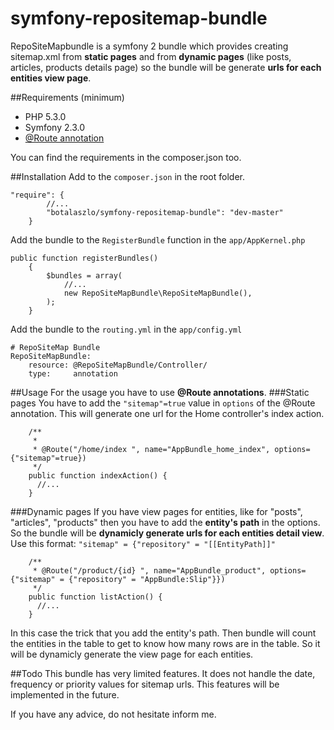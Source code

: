 # symfony-repositemap-bundle
RepoSiteMapbundle is a symfony 2 bundle which provides creating sitemap.xml from **static pages** and from **dynamic pages** (like posts, articles, products details page) so the bundle will be generate **urls for each entities view page**.

##Requirements (minimum)
  * PHP 5.3.0
  * Symfony 2.3.0
  * [@Route annotation](http://symfony.com/doc/current/bundles/SensioFrameworkExtraBundle/annotations/routing.html)
   
  
You can find the requirements in the composer.json too.

##Installation
Add to the `composer.json` in the root folder.
```
"require": {
        //...
        "botalaszlo/symfony-repositemap-bundle": "dev-master"
    }
```

Add the bundle to the `RegisterBundle` function in the `app/AppKernel.php`
```
public function registerBundles()
    {
        $bundles = array(
            //...
            new RepoSiteMapBundle\RepoSiteMapBundle(),
        );
    }
```

Add the bundle to the `routing.yml` in the `app/config.yml`
```
# RepoSiteMap Bundle
RepoSiteMapBundle:
    resource: @RepoSiteMapBundle/Controller/
    type:     annotation
```


##Usage
For the usage you have to use **@Route annotations**.
###Static pages
You have to add the `"sitemap"=true` value in `options` of the @Route annotation.
This will generate one url for the Home controller's index action.
```
    /**
     *
     * @Route("/home/index ", name="AppBundle_home_index", options={"sitemap"=true})
     */
    public function indexAction() {
      //...
    }
```
###Dynamic pages
If you have view pages for entities, like for "posts", "articles", "products" then you have to add the **entity's path** in the options. So the bundle will be **dynamicly generate urls for each entities detail view**.
Use this format: `"sitemap" = {"repository" = "[[EntityPath]]"`
```
    /**
     * @Route("/product/{id} ", name="AppBundle_product", options={"sitemap" = {"repository" = "AppBundle:Slip"}})
     */
    public function listAction() {
      //...
    }
```
In this case the trick that you add the entity's path. Then bundle will count the entities in the table to get to know how many rows are in the table. So it will be dynamicly generate the view page for each entities.

##Todo
This bundle has very limited features. It does not handle the date, frequency or priority values for sitemap urls. This features will be implemented in the future.

If you have any advice, do not hesitate inform me.
